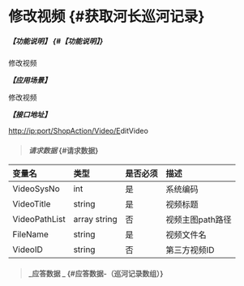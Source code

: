 # 修改视频 {#获取河长巡河记录}

##### _【功能说明】_ {#【功能说明】}

修改视频

_**【应用场景】**_

修改视频

_**【接口地址】**_

[http://ip:port/ShopAction/Video/E](http://ip:port/HMQuery/PatrolRiver/GetPatrolRivers)ditVideo

> #### _请求数据_ {#请求数据}

| 变量名 | 类型 | 是否必须 | 描述 |
| :--- | :--- | :--- | :--- |
| VideoSysNo | int | 是 | 系统编码 |
| VideoTitle | string | 是 | 视频标题 |
| VideoPathList | array string | 否 | 视频主图path路径 |
| FileName | string | 是 | 视频文件名 |
| VideoID | string | 否 | 第三方视频ID |

> #### _应答数据 _ {#应答数据-（巡河记录数组）}



